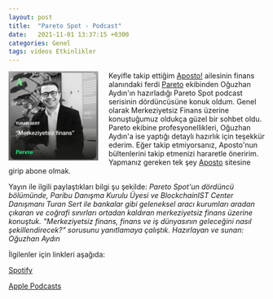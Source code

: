 ```yaml
---
layout: post
title:  "Pareto Spot - Podcast"
date:   2021-11-01 13:37:15 +0300
categories: Genel
tags: videos Etkinlikler
---
```



<img align="left" src="/assets/pareto-podcast-211101-400.jpg" style="width:35%; padding-right:20px"> Keyifle takip ettiğim [Aposto!](https://apos.to/) ailesinin finans alanındaki ferdi [Pareto](https://twitter.com/paretomag) ekibinden Oğuzhan Aydın'ın hazırladığı Pareto Spot podcast serisinin dördüncüsüne konuk oldum. Genel olarak Merkeziyetsiz Finans üzerine konuştuğumuz oldukça güzel bir sohbet oldu.  Pareto ekibine profesyonellikleri, Oğuzhan Aydın'a ise yaptığı detaylı hazırlık için teşekkür ederim. Eğer takip etmiyorsanız, Aposto'nun bültenlerini takip etmenizi hararetle öneririm. Yapmanız gereken tek şey [Aposto](https://apos.to/) sitesine girip abone olmak.  

Yayın ile ilgili paylaştıkları bilgi şu şekilde: 
*Pareto Spot'un dördüncü bölümünde, Paribu Danışma Kurulu Üyesi ve BlockchainIST Center Danışmanı Turan Sert ile bankalar gibi geleneksel aracı kurumları aradan çıkaran ve coğrafi sınırları ortadan kaldıran merkeziyetsiz finans üzerine konuştuk. "Merkeziyetsiz finans, finans ve iş dünyasının geleceğini nasıl şekillendirecek?" sorusunu yanıtlamaya çalıştık. Hazırlayan ve sunan: Oğuzhan Aydın*

İlgilenler için linkleri aşağıda: 

[Spotify](https://twitter.com/paretomag)

[Apple Podcasts](https://podcasts.apple.com/tr/podcast/gelece%C4%9Fi-konu%C5%9Fal%C4%B1m-blockchainin-yeni-g%C3%B6zdesi-nft-nedir/id1470228927?i=1000538668149&l=tr)

<br />

&nbsp;
